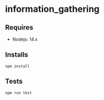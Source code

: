 # information_gathering

## Requires

- Nodejs: 14.x

## Installs

```shell
npm install
```

## Tests

```shell
npm run test
```
